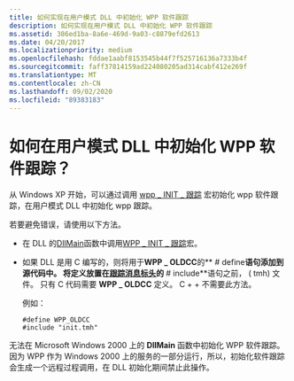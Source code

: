 ```yaml
---
title: 如何实现在用户模式 DLL 中初始化 WPP 软件跟踪
description: 如何实现在用户模式 DLL 中初始化 WPP 软件跟踪
ms.assetid: 386ed1ba-8a6e-469d-9a03-c8879efd2613
ms.date: 04/20/2017
ms.localizationpriority: medium
ms.openlocfilehash: fddae1aabf8153545b44f7f525716136a7333b4f
ms.sourcegitcommit: faff37814159ad224080205ad314cabf412e269f
ms.translationtype: MT
ms.contentlocale: zh-CN
ms.lasthandoff: 09/02/2020
ms.locfileid: "89383183"
---
```

# <a name="how-do-i-initialize-wpp-software-tracing-in-a-user-mode-dll"></a>如何在用户模式 DLL 中初始化 WPP 软件跟踪？


从 Windows XP 开始，可以通过调用 [wpp \_ INIT \_ 跟踪](/previous-versions/windows/hardware/previsioning-framework/ff556191(v=vs.85)) 宏初始化 wpp 软件跟踪，在用户模式 DLL 中初始化 wpp 跟踪。

若要避免错误，请使用以下方法。

-   在 DLL 的[DllMain](/windows/win32/dlls/dllmain)函数中调用[WPP \_ INIT \_ 跟踪](/previous-versions/windows/hardware/previsioning-framework/ff556191(v=vs.85))宏。

-   如果 DLL 是用 C 编写的，则将用于**WPP \_ OLDCC**的** \# define**语句添加到源代码中。 将定义放置在[跟踪消息标头](trace-message-header-file.md)的** \# include**语句之前， ( tmh) 文件。 只有 C 代码需要 **WPP \_ OLDCC** 定义。 C + + 不需要此方法。

    例如：

    ```
    #define WPP_OLDCC
    #include "init.tmh"
    ```

无法在 Microsoft Windows 2000 上的 **DllMain** 函数中初始化 WPP 软件跟踪。 因为 WPP 作为 Windows 2000 上的服务的一部分运行，所以，初始化软件跟踪会生成一个远程过程调用，在 DLL 初始化期间禁止此操作。

 

